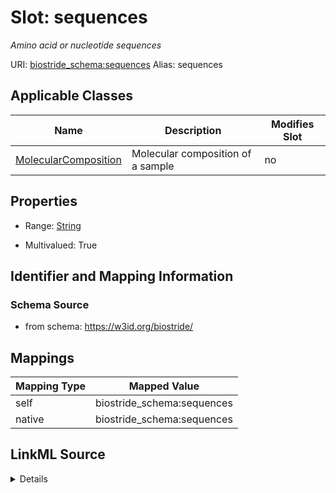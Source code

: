 

# Slot: sequences 


_Amino acid or nucleotide sequences_





URI: [biostride_schema:sequences](https://w3id.org/biostride/schema/sequences)
Alias: sequences

<!-- no inheritance hierarchy -->





## Applicable Classes

| Name | Description | Modifies Slot |
| --- | --- | --- |
| [MolecularComposition](MolecularComposition.md) | Molecular composition of a sample |  no  |






## Properties

* Range: [String](String.md)

* Multivalued: True




## Identifier and Mapping Information






### Schema Source


* from schema: https://w3id.org/biostride/




## Mappings

| Mapping Type | Mapped Value |
| ---  | ---  |
| self | biostride_schema:sequences |
| native | biostride_schema:sequences |




## LinkML Source

<details>
```yaml
name: sequences
description: Amino acid or nucleotide sequences
from_schema: https://w3id.org/biostride/
rank: 1000
alias: sequences
owner: MolecularComposition
domain_of:
- MolecularComposition
range: string
multivalued: true

```
</details>